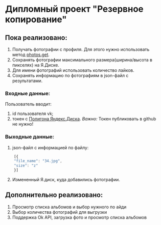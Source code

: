 
# Дипломный проект "Резервное копирование"

## Пока реализовано:

1. Получать фотографии с профиля. Для этого нужно использовать метод [photos.get](https://vk.com/dev/photos.get).
2. Сохранять фотографии максимального размера(ширина/высота в пикселях) на Я.Диске.
3. Для имени фотографий использовать количество лайков. 
4. Сохранять информацию по фотографиям в json-файл с результатами. 

### Входные данные:
Пользователь вводит:
1. id пользователя vk;
2. токен с [Полигона Яндекс.Диска](https://yandex.ru/dev/disk/poligon/).
*Важно:* Токен публиковать в github не нужно!

### Выходные данные:
1. json-файл с информацией по файлу:
```javascript
    [{
    "file_name": "34.jpg",
    "size": "z"
    }]
```
2. Измененный Я.диск, куда добавились фотографии.

## Дополнительно реализовано:
1. Просмотр списка альбомов и выбор нужного по айди
2. Выбор количества фотографий для выгрузки
3. Поддержка Ok API, загрузка фото и просмотр списка альбомов
